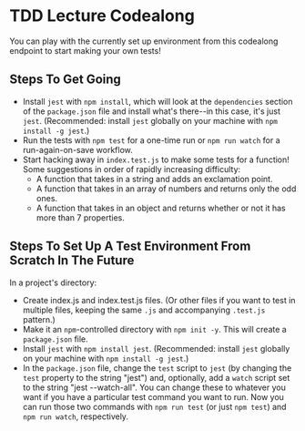 # TDD Lecture Codealong

You can play with the currently set up environment from this codealong endpoint to start making your own tests!

## Steps To Get Going

- Install `jest` with `npm install`, which will look at the `dependencies` section of the `package.json` file and install what's there--in this case, it's just `jest`. (Recommended: install `jest` globally on your machine with `npm install -g jest`.)
- Run the tests with `npm test` for a one-time run or `npm run watch` for a run-again-on-save workflow.
- Start hacking away in `index.test.js` to make some tests for a function! Some suggestions in order of rapidly increasing difficulty:
  - A function that takes in a string and adds an exclamation point.
  - A function that takes in an array of numbers and returns only the odd ones.
  - A function that takes in an object and returns whether or not it has more than 7 properties.

## Steps To Set Up A Test Environment From Scratch In The Future

In a project's directory:

- Create index.js and index.test.js files. (Or other files if you want to test in multiple files, keeping the same `.js` and accompanying `.test.js` pattern.)
- Make it an `npm`-controlled directory with `npm init -y`. This will create a `package.json` file.
- Install `jest` with `npm install jest`. (Recommended: install `jest` globally on your machine with `npm install -g jest`.)
- In the `package.json` file, change the `test` script to `jest` (by changing the `test` property to the string "jest") and, optionally, add a `watch` script set to the string "jest --watch-all". You can change these to whatever you want if you have a particular test command you want to run. Now you can run those two commands with `npm run test` (or just `npm test`) and `npm run watch`, respectively.
